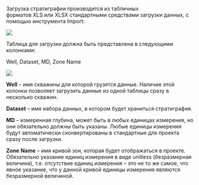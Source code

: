 Загрузка стратиграфии производится из табличных форматов XLS или XLSX стандартными средствами загрузки данных, с помощью инструмента Import:

![](http://gamma-wellbore.com/wp-content/uploads/2023/02/image71.png)

Таблица для загрузки должна быть представлена в следующими колонками:

Well, Dataset, MD, Zone Name

![](http://gamma-wellbore.com/wp-content/uploads/2023/02/image72.png)

**Well** – имя скважины для которой грузятся данные. Наличие этой колонки позволяет загрузить данные из одной таблицы сразу в несколько скважин.

**Dataset** – имя набора данных, в котором будет храниться стратиграфия.

**MD** – измеренная глубина, может быть в любых единицах измерения, но они обязательно должны быть указаны. Любые единицы измерения будут автоматически сконвертированы в стандартные для проекта сразу после загрузки.

**Zone** **Name** – имя кривой зон, которая будет отображаться в проекте. Обязательно указание единиц измерения в виде unitless (безразмерная величина), т.е. отсутствие единиц измерения – это не то же самое, что явное указание, что у данной кривой единицы измерения являются безразмерной величиной.